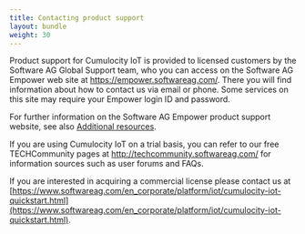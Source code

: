 ```yaml
---
title: Contacting product support
layout: bundle
weight: 30
---
```

Product support for Cumulocity IoT is provided to licensed customers by the Software AG Global Support team, who you can access on the Software AG Empower web site at https://empower.softwareag.com/. There you will find information about how to contact us via email or phone. Some services on this site may require your Empower login ID and password.

For further information on the Software AG Empower product support website, see also [Additional resources](https://cumulocity.com/guides/welcome/additional-resources/).

If you are using Cumulocity IoT on a trial basis, you can refer to our free TECHCommunity pages at http://techcommunity.softwareag.com/ for information sources such as user forums and FAQs.

If you are interested in acquiring a commercial license please contact us at [https://www.softwareag.com/en_corporate/platform/iot/cumulocity-iot-quickstart.html](https://www.softwareag.com/en_corporate/platform/iot/cumulocity-iot-quickstart.html).
